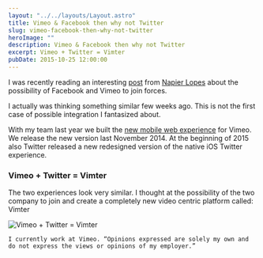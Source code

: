 ```yaml
---
layout: "../../layouts/Layout.astro"
title: Vimeo & Facebook then why not Twitter
slug: vimeo-facebook-then-why-not-twitter
heroImage: ""
description: Vimeo & Facebook then why not Twitter
excerpt: Vimeo + Twitter = Vimter
pubDate: 2015-10-25 12:00:00
---
```


I was recently reading an interesting [post](http://thenextweb.com/facebook/2015/10/23/why-facebook-should-buy-vimeo-if-it-wants-to-take-on-youtube/) from [Napier Lopes](http://thenextweb.com/author/napierlopez/) about the possibility of Facebook and Vimeo to join forces.

I actually was thinking something similar few weeks ago. This is not the first case of possible integration I fantasized about.

With my team last year we built the [new mobile web experience](https://vimeo.com/blog/post/a-better-vimeo-for-your-mobile-browser) for Vimeo. We release the new version last November 2014. At the beginning of 2015 also Twitter released a new redesigned version of the native iOS Twitter experience.

### Vimeo + Twitter = Vimter

The two experiences look very similar. I thought at the possibility of the two company to join and create a completely new video centric platform called: Vimter

![Vimeo + Twitter = Vimter](https://cdn-images-1.medium.com/max/2000/1*0r-4k0wIrs_CdmHGVklLtQ.png)

`I currently work at Vimeo. “Opinions expressed are solely my own and do not express the views or opinions of my employer.”`
